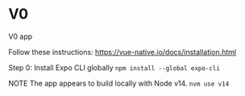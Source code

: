 # V0
V0 app

Follow these instructions: https://vue-native.io/docs/installation.html

Step 0: Install Expo CLI globally
`npm install --global expo-cli`

NOTE
The app appears to build locally with Node v14.
`nvm use v14`
